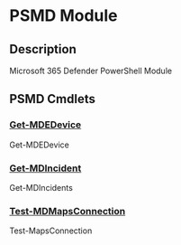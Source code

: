 ﻿---
Module Name: PSMD
Module Guid: f5482e01-8620-4f8b-a8d8-f697d0d2af99
Download Help Link: NA
Help Version: 0.0.1
Locale: en-US
---

# PSMD Module
## Description
Microsoft 365 Defender PowerShell Module

## PSMD Cmdlets
### [Get-MDEDevice](Get-MDEDevice.md)
Get-MDEDevice

### [Get-MDIncident](Get-MDIncident.md)
Get-MDIncidents

### [Test-MDMapsConnection](Test-MDMapsConnection.md)
Test-MapsConnection


